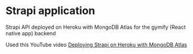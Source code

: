 # Strapi application

Strapi API deployed on Heroku with MongoDB Atlas for the gymify (React native app) backend 

Used this YouTube video  [Deploying Strapi on Heroku with MongoDB Atlas](https://www.youtube.com/watch?v=0PLoSxnxdVA)